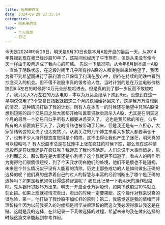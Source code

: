 ```yaml
---
title: 给未来的我
date: 2024-09-29 23:35:14
categories:
	- 给未来的我
tags:
	- 个人感想
	- 日记
---
```


今天是2024年9月29日，明天是9月30日也是本月A股开盘的最后一天。从2014年算起到现在我已经炒股10年了，这期间也经历了牛市熊市，但是从来没有像今天一样由于股票造成了我内心的煎熬。
先说一下情况吧，从今年6月到本周一A股一直处于阴跌状态，在这段时间里几乎所有抄A股的人都变得越来越绝望了，我因为看不到希望而进行了获利清仓只保留了利润在股市中，期待在持续的阴跌中看到抄底买入的机会。但不得不说股市真的很考验人性，当时计划的是在万达电影价格跌到9.5左右的时候将10万元全部梭哈进去。但是真的到了那一步反而不敢梭哈了，我只买入3万左右的万达电影，本以为万达会继续下跌到8元。没想到在这一星期仅仅用了3个交易日指数就把这三个月的跌幅给补回来了，这是我万万没想到的情况，这种情况打破了我的计划。所有人在本周一的时候还在绝望中咒骂A股没想到短短的四个交易日之后大家都开始叫嚣着贷款卖房杀入A股，尤其是在明天这个月的最后一个交易日似乎所有人都要进场买入了。
这也是我煎熬的所在，似乎所有的人都要疯狂买入了，我的情绪也被带动了起来，但是我还是有一点担心，大家情绪转变的太快了也太突然了。从我关注的几个博主来看大多数人都要满仓干了，也有不少人持怀疑态度觉得是个陷阱。这不由得让我也产生了迷茫，明天真的可以梭哈吗？
有人说股市总是在犹豫中上涨在疯狂的时候下跌，那么现在这种情况股市是在犹豫还是在疯狂呢？我迷茫了我也不确定。人们总说干大事而惜身，见小利而忘义，那么现在是大事还是小利呢？这个我就更不知道了。看古人的所作所为觉得他们很傻很短视，到了今天我才明白他们的处境，他们不是傻也不是短视，未来是个什么情况似乎没有人能看的清除。历史上那些成功的人是如何做出正确的选择的呢？他们真的是靠着自己的过人的智慧与丰富的经验判断出了哪个是正确的选择吗？如果是我该如何获得这种智慧呢？
我在此记录一下我明天的操作思路吧，先从银行贷款15万出来，明天一开盘全仓万达股份，如果下跌超过10%就立刻止损。如果上涨就视情况卖出，卖出的时候一定要果断。这个操作对我来说真的很危险，第一，他打破了我炒股不加杠杆的原则；第二，我感觉这是我的情绪而非理智操作因为以前我买入的时候都是很坚决很理智的而这次我必须得承认我这是在赌。这就是我的选择，在此记录一下我做选择的过程，希望未来的我在做出选择的时候这篇文章能起到参考作用。
